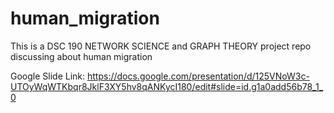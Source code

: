 # human_migration
This is a DSC 190 NETWORK SCIENCE and GRAPH THEORY project repo discussing about human migration

Google Slide Link:
https://docs.google.com/presentation/d/125VNoW3c-UTOyWqWTKbqr8JklF3XY5hv8qANKycI180/edit#slide=id.g1a0add56b78_1_0
